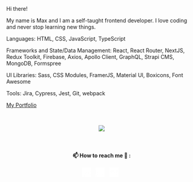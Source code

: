 Hi there! 

My name is Max and I am a self-taught frontend developer. I love coding and never stop learning new things.

Languages: HTML, CSS, JavaScript, TypeScript

Frameworks and State/Data Management: React, React Router, NextJS, Redux Toolkit, Firebase, Axios, Apollo Client, GraphQL, Strapi CMS, MongoDB, Formspree

UI Libraries: Sass, CSS Modules, FramerJS, Material UI, Boxicons, Font Awesome

Tools: Jira, Cypress, Jest, Git, webpack

[My Portfolio](https://maxkremlev.dev/)
  
  
</br>
<p align="center"><img src="https://github-readme-stats.vercel.app/api/top-langs/?username=kremlevmax&layout=compact" /></p>  
  
  
</br>
<h4 align="center">📫 How to reach me 💬 :</h4>
<p align="center">
  <a href = "https://www.linkedin.com/in/max-kremlev/" title="Linkedin" target="_blank"><img src="/linkedin-5-24.png"></a>&nbsp;&nbsp;
  <a href = "mailto:kremlevmax.webdev@icloud.com" title="Email"><img src="/email-24.png"></a>&nbsp;&nbsp;
  <a href = "https://t.me/kremlevmax" title="Telegram" target="_blank"><img src="/telegram-24.png"></a>&nbsp;&nbsp;
</p>


<!--
**kremlevmax/kremlevmax** is a ✨ _special_ ✨ repository because its `README.md` (this file) appears on your GitHub profile.

Here are some ideas to get you started:

- 🔭 I’m currently working on ...
- 🌱 I’m currently learning ...
- 👯 I’m looking to collaborate on ...
- 🤔 I’m looking for help with ...
- 💬 Ask me about ...
- 📫 How to reach me: ...
- 😄 Pronouns: ...
- ⚡ Fun fact: ...
-->
